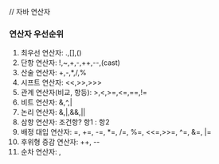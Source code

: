 // 자바 연산자


### 연산자 우선순위
1. 최우선 연산자: .,[],()
2. 단항 연산자: !,~,+,-,++,--,(cast)
3. 산술 연산자: +,-,*,/,%
4. 시프트 연산자: <<,>>,>>>
5. 관계 연산자(비교, 항등): >,<,>=,<=,==,!=
6. 비트 연산자: &,^,|
7. 논리 연산자: &,|,&&,||
8. 삼항 연산자: 조건항? 항1 : 항2
9. 배정 대입 연산자: =, +=, -=, *=, /=, %=, <<=,>>=, ^=, &=, |=
10. 후위형 증감 연산자: ++, --
11. 순차 연산자: ,










